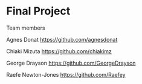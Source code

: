 # Final Project

Team members

Agnes Donat  https://github.com/agnesdonat

Chiaki Mizuta  https://github.com/chiakimz

George Drayson  https://github.com/GeorgeDrayson

Raefe Newton-Jones  https://github.com/Raefey

